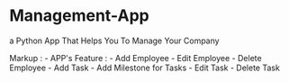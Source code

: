 # Management-App
a Python App That Helps You To Manage Your Company 

 Markup : - APP's Feature :
               - Add Employee
               - Edit Employee
               - Delete Employee
               - Add Task
                  - Add Milestone for Tasks
               - Edit Task
               - Delete Task
